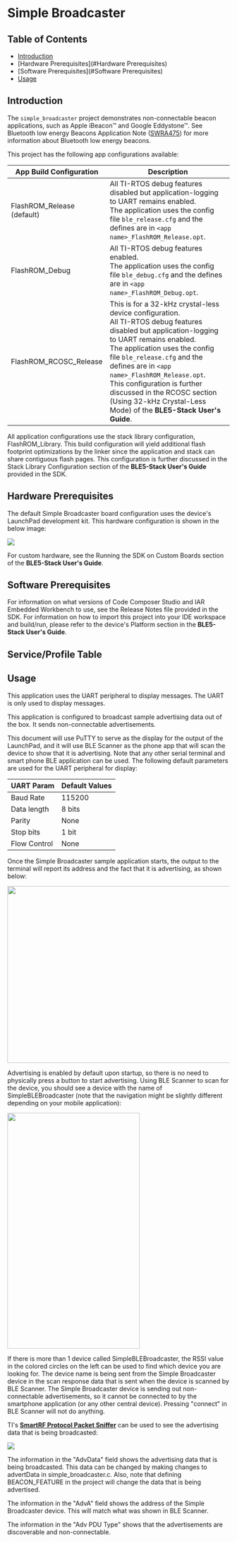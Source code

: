 # Simple Broadcaster

## Table of Contents

* [Introduction](#Introduction)
* [Hardware Prerequisites](#Hardware Prerequisites)
* [Software Prerequisites](#Software Prerequisites)
* [Usage](#Usage)

## <a name="Introduction"></a>Introduction

The `simple_broadcaster` project demonstrates non-connectable
beacon applications, such as Apple iBeacon™ and Google Eddystone™. See
Bluetooth low energy Beacons Application Note
([SWRA475](http://www.ti.com/lit/pdf/swra475)) for more information
about Bluetooth low energy beacons.

This project has the following app configurations available:

|App Build Configuration         | Description                                                       |
|--------------------------------|-------------------------------------------------------------------|
|FlashROM_Release (default)      | All TI-RTOS debug features disabled but application-logging to UART remains enabled. <br> The application uses the config file `ble_release.cfg` and the defines are in `<app name>_FlashROM_Release.opt`.|
|FlashROM_Debug                  | All TI-RTOS debug features enabled. <br> The application uses the config file `ble_debug.cfg` and the defines are in `<app name>_FlashROM_Debug.opt`.|
|FlashROM_RCOSC_Release          | This is for a 32-kHz crystal-less device configuration. <br> All TI-RTOS debug features disabled but application-logging to UART remains enabled.<br> The application uses the config file `ble_release.cfg` and the defines are in `<app name>_FlashROM_Release.opt`. <br> This configuration is further discussed in the RCOSC section (Using 32-kHz Crystal-Less Mode) of the **BLE5-Stack User's Guide**.|

All application configurations use the stack library configuration,
FlashROM_Library. This build configuration will yield additional flash footprint
optimizations by the linker since the application and stack can share
contiguous flash pages. This configuration is further discussed in the Stack
Library Configuration section of the **BLE5-Stack User's Guide** provided in the SDK.

## <a name="Hardware Prerequisites"></a>Hardware Prerequisites

The default Simple Broadcaster board configuration uses the
device's LaunchPad development kit. This hardware
configuration is shown in the below image:

<img src="resource/hardware_setup.jpg"/>

For custom hardware, see the Running the SDK on Custom Boards section of the
**BLE5-Stack User's Guide**.

## <a name="Software Prerequisites"></a>Software Prerequisites

For information on what versions of Code Composer Studio and IAR Embedded
Workbench to use, see the Release Notes file provided in the SDK. For
information on how to import this project into your IDE workspace and
build/run, please refer to the device's Platform section in the **BLE5-Stack User's Guide**.

## <a name="Service/Profile Table"></a>Service/Profile Table

## <a name="Usage"></a>Usage

This application uses the UART peripheral to display messages. The UART is only
used to display messages.

This application is configured to broadcast sample advertising data out of the
box. It sends non-connectable advertisements.

This document will use PuTTY to serve as the display for the output of the
LaunchPad, and it will use BLE Scanner as the phone app that will scan
the device to show that it is advertising. Note that any other serial terminal
and smart phone BLE application can be used. The following default parameters
are used for the UART peripheral for display:

  UART Param     |Default Values
  -------------- |----------------
  Baud Rate      |115200
  Data length    |8 bits
  Parity         |None
  Stop bits      |1 bit
  Flow Control   |None

Once the Simple Broadcaster sample application starts, the output to the terminal
will report its address and the fact that it is advertising, as shown below:

<img src="resource/sbb_figure1.png" width="637" height="400" />

Advertising is enabled by default upon startup, so there is no need to
physically press a button to start advertising. Using BLE Scanner to scan for the
device, you should see a device with the name of SimpleBLEBroadcaster (note that
the navigation might be slightly different depending on your mobile
application):

<img src="resource/sbb_figure2.png" width="300" height="533" />

If there is more than 1 device called SimpleBLEBroadcaster, the RSSI value in
the colored circles on the left can be used to find which device you are looking
for. The device name is being sent from the Simple Broadcaster device in the
scan response data that is sent when the device is scanned by BLE Scanner. The
Simple Broadcaster device is sending out non-connectable advertisements, so it
cannot be connected to by the smartphone application (or any other central
device). Pressing "connect" in BLE Scanner will not do anything.

TI's [**SmartRF Protocol Packet Sniffer**](http://www.ti.com/tool/packet-sniffer)
can be used to see the advertising data that is being broadcasted:

<img src="resource/sbb_figure3.png" />

The information in the "AdvData" field shows the advertising data that is being
broadcasted. This data can be changed by making changes to advertData in
simple_broadcaster.c. Also, note that defining BEACON\_FEATURE in the project
will change the data that is being advertised.

The information in the "AdvA" field shows the address of the Simple Broadcaster
device. This will match what was shown in BLE Scanner.

The information in the "Adv PDU Type" shows that the advertisements are
discoverable and non-connectable.
